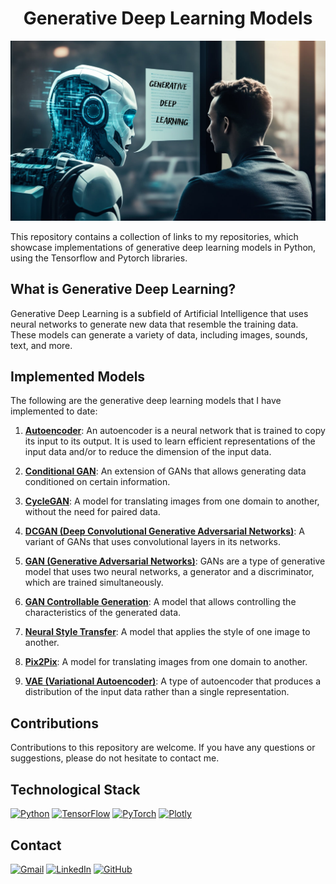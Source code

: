 # <h1 align="center">**Generative Deep Learning Models**</h1>

<p align="center">
<img src="GenerativeDeepLearning.png"> 
</p>

This repository contains a collection of links to my repositories, which showcase implementations of generative deep learning models in Python, using the Tensorflow and Pytorch libraries.

## **What is Generative Deep Learning?**

Generative Deep Learning is a subfield of Artificial Intelligence that uses neural networks to generate new data that resemble the training data. These models can generate a variety of data, including images, sounds, text, and more.

## **Implemented Models**

The following are the generative deep learning models that I have implemented to date:

1. [**Autoencoder**](https://github.com/JersonGB22/Autoencoder-TensorFlow): An autoencoder is a neural network that is trained to copy its input to its output. It is used to learn efficient representations of the input data and/or to reduce the dimension of the input data. 

2. [**Conditional GAN**](https://github.com/JersonGB22/CondicionalGAN-TensorFlow-PyTorch): An extension of GANs that allows generating data conditioned on certain information. 

3. [**CycleGAN**](https://github.com/JersonGB22/CycleGAN-TensorFlow-PyTorch): A model for translating images from one domain to another, without the need for paired data. 

4. [**DCGAN (Deep Convolutional Generative Adversarial Networks)**](https://github.com/JersonGB22/DCGAN-TensorFlow-PyTorch): A variant of GANs that uses convolutional layers in its networks. 

5. [**GAN (Generative Adversarial Networks)**](https://github.com/JersonGB22/GAN-TensorFlow-PyTorch): GANs are a type of generative model that uses two neural networks, a generator and a discriminator, which are trained simultaneously. 

6. [**GAN Controllable Generation**](https://github.com/JersonGB22/GANControllableGeneration-TensorFlow-PyTorch): A model that allows controlling the characteristics of the generated data. 

7. [**Neural Style Transfer**](https://github.com/JersonGB22/NeuralStyleTransfer-TensorFlow): A model that applies the style of one image to another. 

8. [**Pix2Pix**](https://github.com/JersonGB22/Pix2Pix-TensorFlow-PyTorch): A model for translating images from one domain to another. 

9. [**VAE (Variational Autoencoder)**](https://github.com/JersonGB22/VAE-TensorFlow): A type of autoencoder that produces a distribution of the input data rather than a single representation. 

## **Contributions**

Contributions to this repository are welcome. If you have any questions or suggestions, please do not hesitate to contact me.

## **Technological Stack**
[![Python](https://img.shields.io/badge/Python-3776AB?style=for-the-badge&logo=python&logoColor=white&labelColor=101010)](https://docs.python.org/3/) 
[![TensorFlow](https://img.shields.io/badge/TensorFlow-FF6F00?style=for-the-badge&logo=tensorflow&logoColor=white&labelColor=101010)](https://www.tensorflow.org/api_docs)
[![PyTorch](https://img.shields.io/badge/PyTorch-EE4C2C?style=for-the-badge&logo=pytorch&logoColor=white&labelColor=101010)](https://pytorch.org/docs/stable/index.html)
[![Plotly](https://img.shields.io/badge/Plotly-3F4F75?style=for-the-badge&logo=plotly&logoColor=white&labelColor=101010)](https://plotly.com/)

## **Contact**
[![Gmail](https://img.shields.io/badge/Gmail-D14836?style=for-the-badge&logo=gmail&logoColor=white&labelColor=101010)](mailto:jerson.gimenesbeltran@gmail.com)
[![LinkedIn](https://img.shields.io/badge/LinkedIn-0077B5?style=for-the-badge&logo=linkedin&logoColor=white&labelColor=101010)](https://www.linkedin.com/in/jerson-gimenes-beltran/)
[![GitHub](https://img.shields.io/badge/GitHub-181717?style=for-the-badge&logo=github&logoColor=white&labelColor=101010)](https://github.com/JersonGB22/)